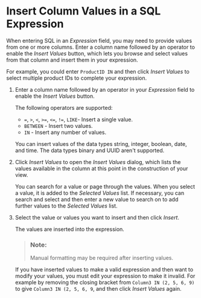 <!-- loioe18c54b4128f47538dfd40875c448bf9 -->

# Insert Column Values in a SQL Expression

When entering SQL in an *Expression* field, you may need to provide values from one or more columns. Enter a column name followed by an operator to enable the *Insert Values* button, which lets you browse and select values from that column and insert them in your expression.

For example, you could enter `ProductID IN` and then click *Insert Values* to select multiple product IDs to complete your expression.

1.  Enter a column name followed by an operator in your *Expression* field to enable the *Insert Values* button.

    The following operators are supported:

    -   `=`, `>`, `<`, `>=`, `<=`, `!=`, `LIKE`- Insert a single value.
    -   `BETWEEN` - Insert two values.
    -   `IN` - Insert any number of values.

    You can insert values of the data types string, integer, boolean, date, and time. The data types binary and UUID aren't supported.

2.  Click *Insert Values* to open the *Insert Values* dialog, which lists the values available in the column at this point in the construction of your view.

    You can search for a value or page through the values. When you select a value, it is added to the *Selected Values* list. If necessary, you can search and select and then enter a new value to search on to add further values to the *Selected Values* list.

3.  Select the value or values you want to insert and then click *Insert*.

    The values are inserted into the expression.

    > ### Note:  
    > Manual formatting may be required after inserting values.

    If you have inserted values to make a valid expression and then want to modify your values, you must edit your expression to make it invalid. For example by removing the closing bracket from `Column3 IN (2, 5, 6, 9)` to give `Column3 IN (2, 5, 6, 9`, and then click *Insert Values* again.


